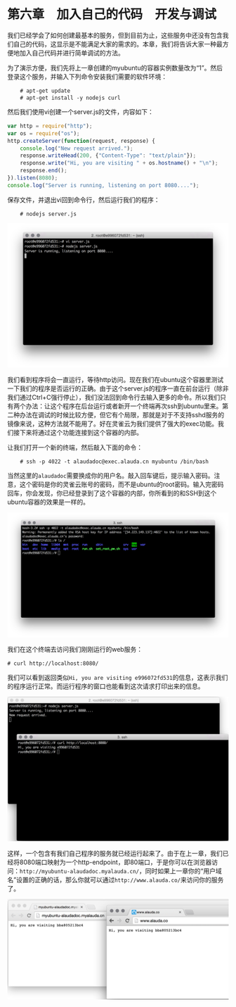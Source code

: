 # 第六章　加入自己的代码　开发与调试

我们已经学会了如何创建最基本的服务，但到目前为止，这些服务中还没有包含我们自己的代码，这显示是不能满足大家的需求的。本章，我们将告诉大家一种最方便地加入自己代码并进行简单调试的方法。

为了演示方便，我们先将上一章创建的myubuntu的容器实例数量改为“1”。然后登录这个服务，并输入下列命令安装我们需要的软件环境：

        # apt-get update
        # apt-get install -y nodejs curl		

然后我们使用vi创建一个server.js的文件，内容如下：

```javascript
var http = require("http");
var os = require("os");
http.createServer(function(request, response) {
	console.log("New request arrived.");
	response.writeHead(200, {"Content-Type": "text/plain"});
	response.write("Hi, you are visiting " + os.hostname() + "\n");
	response.end();
}).listen(8080);
console.log("Server is running, listening on port 8080....");

```


	
保存文件，并退出vi回到命令行，然后运行我们的程序：

		# nodejs server.js

![](../images/tutorial/debug-runserver.png)

我们看到程序将会一直运行，等待http访问。现在我们在ubuntu这个容器里测试一下我们的程序是否运行的正确。由于这个server.js的程序一直在前台运行（除非我们通过Ctrl+C强行停止），我们没法回到命令行去输入更多的命令。所以我们只有两个办法：让这个程序在后台运行或者新开一个终端再次ssh到ubuntu里来。第二种办法在调试的时候比较方便，但它有个局限，那就是对于不支持sshd服务的镜像来说，这种方法就不能用了。好在灵雀云为我们提供了强大的exec功能。我们接下来将通过这个功能连接到这个容器的内部。

让我们打开一个新的终端，然后敲入下面的命令：

		# ssh -p 4022 -t alaudadoc@exec.alauda.cn myubuntu /bin/bash

当然这里的`alaudadoc`需要换成你的用户名。敲入回车键后，提示输入密码。注意，这个密码是你的灵雀云账号的密码，而不是ubuntu的root密码。输入完密码回车，你会发现，你已经登录到了这个容器的内部，你所看到的和SSH到这个ubuntu容器的效果是一样的。

![](../images/tutorial/debug-exec.png)

我们在这个终端去访问我们刚刚运行的web服务：

	# curl http://localhost:8080/

我们可以看到返回类似`Hi, you are visiting e996072fd531`的信息，这表示我们的程序运行正常。而运行程序的窗口也能看到这次请求打印出来的信息。

![](../images/tutorial/debug-visit1.png)

这样，一个包含有我们自己程序的服务就已经运行起来了。由于在上一章，我们已经将8080端口映射为一个http-endpoint，即80端口，于是你可以在浏览器访问：`http://myubuntu-alaudadoc.myalauda.cn/`，同时如果上一章你的“用户域名”设置的正确的话，那么你就可以通过`http://www.alauda.co/`来访问你的服务了。

![](../images/tutorial/debug-visit2.png)
